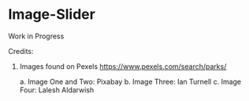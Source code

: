 # Image-Slider
Work in Progress

Credits:

1. Images found on Pexels https://www.pexels.com/search/parks/

    a. Image One and Two: Pixabay
    b. Image Three: Ian Turnell
    c. Image Four: Lalesh Aldarwish